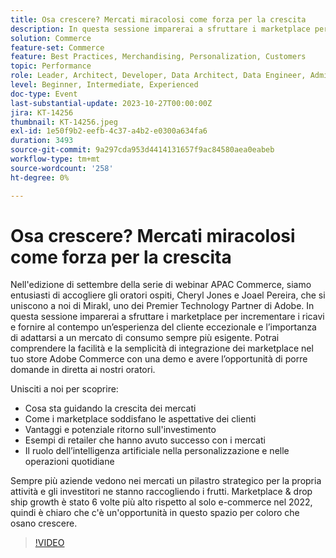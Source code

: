 ```yaml
---
title: Osa crescere? Mercati miracolosi come forza per la crescita
description: In questa sessione imparerai a sfruttare i marketplace per incrementare i ricavi e fornire al contempo un’esperienza del cliente eccezionale e l’importanza di adattarsi a un mercato di consumo sempre più esigente. Il ruolo dell’intelligenza artificiale nella personalizzazione e nelle operazioni quotidiane. Sempre più aziende vedono nei mercati un elemento strategico fondamentale della loro attività.
solution: Commerce
feature-set: Commerce
feature: Best Practices, Merchandising, Personalization, Customers
topic: Performance
role: Leader, Architect, Developer, Data Architect, Data Engineer, Admin, User
level: Beginner, Intermediate, Experienced
doc-type: Event
last-substantial-update: 2023-10-27T00:00:00Z
jira: KT-14256
thumbnail: KT-14256.jpeg
exl-id: 1e50f9b2-eefb-4c37-a4b2-e0300a634fa6
duration: 3493
source-git-commit: 9a297cda953d4414131657f9ac84580aea0eabeb
workflow-type: tm+mt
source-wordcount: '258'
ht-degree: 0%

---
```


# Osa crescere? Mercati miracolosi come forza per la crescita

Nell&#39;edizione di settembre della serie di webinar APAC Commerce, siamo entusiasti di accogliere gli oratori ospiti, Cheryl Jones e Joael Pereira, che si uniscono a noi di Mirakl, uno dei Premier Technology Partner di Adobe. In questa sessione imparerai a sfruttare i marketplace per incrementare i ricavi e fornire al contempo un’esperienza del cliente eccezionale e l’importanza di adattarsi a un mercato di consumo sempre più esigente. Potrai comprendere la facilità e la semplicità di integrazione dei marketplace nel tuo store Adobe Commerce con una demo e avere l’opportunità di porre domande in diretta ai nostri oratori.

Unisciti a noi per scoprire:

* Cosa sta guidando la crescita dei mercati
* Come i marketplace soddisfano le aspettative dei clienti
* Vantaggi e potenziale ritorno sull&#39;investimento
* Esempi di retailer che hanno avuto successo con i mercati
* Il ruolo dell’intelligenza artificiale nella personalizzazione e nelle operazioni quotidiane

Sempre più aziende vedono nei mercati un pilastro strategico per la propria attività e gli investitori ne stanno raccogliendo i frutti. Marketplace &amp; drop ship growth è stato 6 volte più alto rispetto al solo e-commerce nel 2022, quindi è chiaro che c&#39;è un&#39;opportunità in questo spazio per coloro che osano crescere.

>[!VIDEO](https://video.tv.adobe.com/v/3425190/?learn=on)
